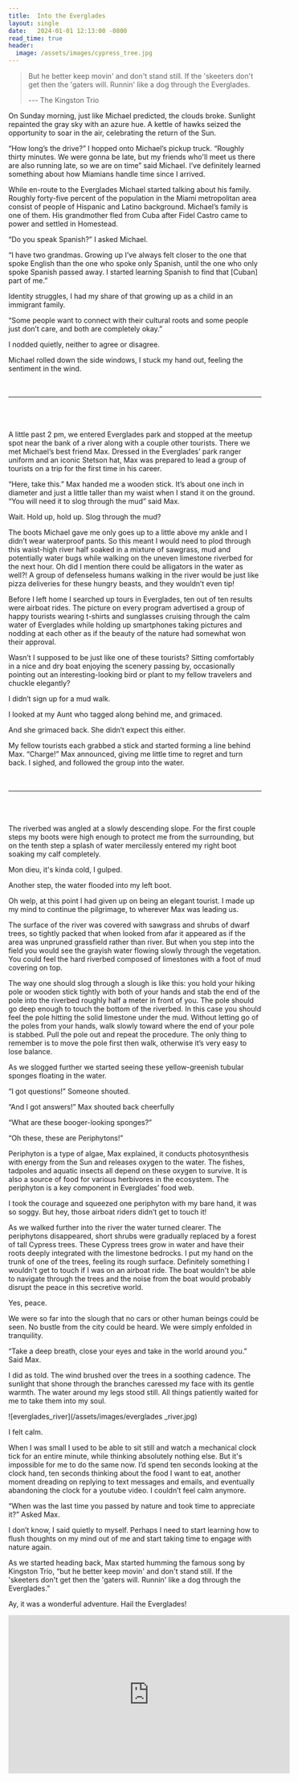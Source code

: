 ```yaml
---
title:  Into the Everglades
layout: single
date:   2024-01-01 12:13:00 -0800
read_time: true
header:
  image: /assets/images/cypress_tree.jpg
---
```

>But he better keep movin' and don't stand still. If the 'skeeters don't get then the 'gaters will. Runnin' like a dog through the Everglades.
>
> --- The Kingston Trio

On Sunday morning, just like Michael predicted, the clouds broke. Sunlight repainted the gray sky with an azure hue. A kettle of hawks seized the opportunity to soar in the air, celebrating the return of the Sun. 

“How long’s the drive?” I hopped onto Michael’s pickup truck. “Roughly thirty minutes. We were gonna be late, but my friends who'll meet us there are also running late, so we are on time” said Michael. I’ve definitely learned something about how Miamians handle time since I arrived.  

While en-route to the Everglades Michael started talking about his family. Roughly forty-five percent of the population in the Miami metropolitan area consist of people of Hispanic and Latino background. Michael’s family is one of them. His grandmother fled from Cuba after Fidel Castro came to power and settled in Homestead. 

“Do you speak Spanish?” I asked Michael.

“I have two grandmas. Growing up I’ve always felt closer to the one that spoke English than the one who spoke only Spanish, until the one who only spoke Spanish passed away. I started learning Spanish to find that [Cuban] part of me.” 

Identity struggles, I had my share of that growing up as a child in an immigrant family. 

“Some people want to connect with their cultural roots and some people just don’t care, and both are completely okay.”

I nodded quietly, neither to agree or disagree. 

Michael rolled down the side windows, I stuck my hand out, feeling the sentiment in the wind. 
<br/>
<br/>
<br/>

---

<br/>
<br/>
<br/>
A little past 2 pm, we entered Everglades park and stopped at the meetup spot near the bank of a river along with a couple other tourists. There we met Michael’s best friend Max. Dressed in the Everglades’ park ranger uniform and an iconic Stetson hat, Max was prepared to lead a group of tourists on a trip for the first time in his career. 

“Here, take this.” Max handed me a wooden stick. It’s about one inch in diameter and just a little taller than my waist when I stand it on the ground. “You will need it to slog through the mud” said Max. 

Wait. Hold up, hold up. Slog through the mud? 

The boots Michael gave me only goes up to a little above my ankle and I didn’t wear waterproof pants. So this meant I would need to plod through this waist-high river half soaked in a mixture of sawgrass, mud and potentially water bugs while walking on the uneven limestone riverbed for the next hour. Oh did I mention there could be alligators in the water as well?! A group of defenseless humans walking in the river would be just like pizza deliveries for these hungry beasts, and they wouldn’t even tip! 

Before I left home I searched up tours in Everglades, ten out of ten results were airboat rides. The picture on every program advertised a group of happy tourists wearing t-shirts and sunglasses cruising through the calm water of Everglades while holding up smartphones taking pictures and nodding at each other as if the beauty of the nature had somewhat won their approval. 

Wasn’t I supposed to be just like one of these tourists? Sitting comfortably in a nice and dry boat enjoying the scenery passing by, occasionally pointing out an interesting-looking bird or plant to my fellow travelers and chuckle elegantly?

I didn’t sign up for a mud walk.

I looked at my Aunt who tagged along behind me, and grimaced.

And she grimaced back. She didn’t expect this either.

My fellow tourists each grabbed a stick and started forming a line behind Max. “Charge!” Max announced, giving me little time to regret and turn back. I sighed, and followed the group into the water. 
<br/>
<br/>
<br/>

---

<br/>
<br/>
<br/>
The riverbed was angled at a slowly descending slope. For the first couple steps my boots were high enough to protect me from the surrounding, but on the tenth step a splash of water mercilessly entered my right boot soaking my calf completely. 

Mon dieu, it's kinda cold, I gulped. 

Another step, the water flooded into my left boot. 

Oh welp, at this point I had given up on being an elegant tourist. I made up my mind to continue the pilgrimage, to wherever Max was leading us.

The surface of the river was covered with sawgrass and shrubs of dwarf trees, so tightly packed that when looked from afar it appeared as if the area was unpruned grassfield rather than river. But when you step into the field you would see the grayish water flowing slowly through the vegetation. You could feel the hard riverbed composed of limestones with a foot of mud covering on top.

The way one should slog through a slough is like this: you hold your hiking pole or wooden stick tightly with both of your hands and stab the end of the pole into the riverbed roughly half a meter in front of you. The pole should go deep enough to touch the bottom of the riverbed. In this case you should feel the pole hitting the solid limestone under the mud. Without letting go of the poles from your hands, walk slowly toward where the end of your pole is stabbed. Pull the pole out and repeat the procedure. The only thing to remember is to move the pole first then walk, otherwise it’s very easy to lose balance. 

As we slogged further we started seeing these yellow-greenish tubular sponges floating in the water.  

“I got questions!” Someone shouted.

“And I got answers!” Max shouted back cheerfully

“What are these booger-looking sponges?”

“Oh these, these are Periphytons!” 

Periphyton is a type of algae, Max explained, it conducts photosynthesis with energy from the Sun and releases oxygen to the water. The fishes, tadpoles and aquatic insects all depend on these oxygen to survive. It is also a source of food for various herbivores in the ecosystem. The periphyton is a key component in Everglades’ food web. 

I took the courage and squeezed one periphyton with my bare hand, it was so soggy. But hey, those airboat riders didn’t get to touch it! 

As we walked further into the river the water turned clearer. The periphytons disappeared, short shrubs were gradually replaced by a forest of tall Cypress trees. These Cypress trees grow in water and have their roots deeply integrated with the limestone bedrocks. I put my hand on the trunk of one of the trees, feeling its rough surface. Definitely something I wouldn't get to touch if I was on an airboat ride. The boat wouldn't be able to navigate through the trees and the noise from the boat would probably disrupt the peace in this secretive world. 

Yes, peace. 

We were so far into the slough that no cars or other human beings could be seen. No bustle from the city could be heard. We were simply enfolded in tranquility. 

“Take a deep breath, close your eyes and take in the world around you.” Said Max. 

I did as told. The wind brushed over the trees in a soothing cadence. The sunlight that shone through the branches caressed my face with its gentle warmth. The water around my legs stood still. All things patiently waited for me to take them into my soul. 

![everglades_river](/assets/images/everglades
_river.jpg)

I felt calm. 

When I was small I used to be able to sit still and watch a mechanical clock tick for an entire minute, while thinking absolutely nothing else. But it's impossible for me to do the same now. I’d spend ten seconds looking at the clock hand, ten seconds thinking about the food I want to eat, another moment dreading on replying to text messages and emails, and eventually abandoning the clock for a youtube video. I couldn’t feel calm anymore. 

“When was the last time you passed by nature and took time to appreciate it?” Asked Max.

I don’t know, I said quietly to myself. Perhaps I need to start learning how to flush thoughts on my mind out of me and start taking time to engage with nature again. 

As we started heading back, Max started humming the famous song by Kingston Trio, “but he better keep movin' and don't stand still. If the 'skeeters don't get then the 'gaters will. Runnin' like a dog through the Everglades.”

Ay, it was a wonderful adventure. Hail the Everglades! 

<iframe width="560" height="315" src="https://www.youtube.com/embed/us0pHqkUWOo?si=fk6amaeIDGmDxiDn" title="YouTube video player" frameborder="0" allow="accelerometer; autoplay; clipboard-write; encrypted-media; gyroscope; picture-in-picture; web-share" allowfullscreen></iframe>